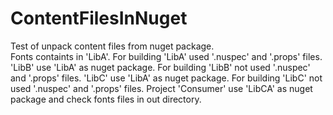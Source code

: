 # ContentFilesInNuget
Test of unpack content files from nuget package.  
Fonts containts in 'LibA'. For building 'LibA' used '.nuspec' and '.props' files. 'LibB' use 'LibA' as nuget package. For building 'LibB' not used '.nuspec' and '.props' files. 'LibC' use 'LibA' as nuget package. For building 'LibC' not used '.nuspec' and '.props' files. Project 'Consumer' use 'LibCA' as nuget package and check fonts files in out directory.
